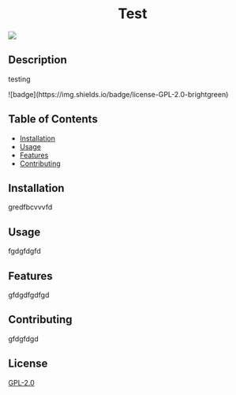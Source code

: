 
  <h1 align="center">  Test </h1> <img src="https://img.shields.io/badge/license-GPL-2.0-brightgreen">

  ## Description 
  <p>testing<p>  
  ![badge](https://img.shields.io/badge/license-GPL-2.0-brightgreen)

  ## Table of Contents 
  * [Installation](#installation)
  * [Usage](#usage)
  * [Features](#features)
  * [Contributing](#contributing)
  
  ## Installation
  gredfbcvvvfd

  ## Usage 
  fgdgfdgfd

  ## Features
  gfdgdfgdfgd

  ## Contributing
  gfdgfdgd
  
  ## License
  [GPL-2.0](https://opensource.org/licenses/GPL-2.0)
